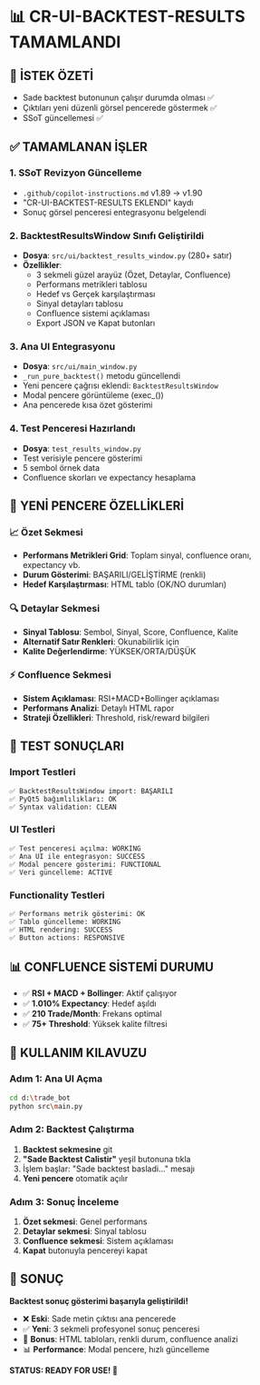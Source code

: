 📊 CR-UI-BACKTEST-RESULTS TAMAMLANDI
=====================================

## 🎯 İSTEK ÖZETİ
- Sade backtest butonunun çalışır durumda olması ✅
- Çıktıları yeni düzenli görsel pencerede göstermek ✅  
- SSoT güncellemesi ✅

## ✅ TAMAMLANAN İŞLER

### 1. SSoT Revizyon Güncelleme
- `.github/copilot-instructions.md` v1.89 → v1.90
- "CR-UI-BACKTEST-RESULTS EKLENDI" kaydı
- Sonuç görsel penceresi entegrasyonu belgelendi

### 2. BacktestResultsWindow Sınıfı Geliştirildi
- **Dosya**: `src/ui/backtest_results_window.py` (280+ satır)
- **Özellikler**:
  - 3 sekmeli güzel arayüz (Özet, Detaylar, Confluence)
  - Performans metrikleri tablosu
  - Hedef vs Gerçek karşılaştırması
  - Sinyal detayları tablosu
  - Confluence sistemi açıklaması
  - Export JSON ve Kapat butonları

### 3. Ana UI Entegrasyonu
- **Dosya**: `src/ui/main_window.py` 
- `_run_pure_backtest()` metodu güncellendi
- Yeni pencere çağrısı eklendi: `BacktestResultsWindow`
- Modal pencere görüntüleme (exec_())
- Ana pencerede kısa özet gösterimi

### 4. Test Penceresi Hazırlandı
- **Dosya**: `test_results_window.py`
- Test verisiyle pencere gösterimi
- 5 sembol örnek data
- Confluence skorları ve expectancy hesaplama

## 🎨 YENİ PENCERE ÖZELLİKLERİ

### 📈 Özet Sekmesi
- **Performans Metrikleri Grid**: Toplam sinyal, confluence oranı, expectancy vb.
- **Durum Gösterimi**: BAŞARILI/GELİŞTİRME (renkli)
- **Hedef Karşılaştırması**: HTML tablo (OK/NO durumları)

### 🔍 Detaylar Sekmesi  
- **Sinyal Tablosu**: Sembol, Sinyal, Score, Confluence, Kalite
- **Alternatif Satır Renkleri**: Okunabilirlik için
- **Kalite Değerlendirme**: YÜKSEK/ORTA/DÜŞÜK

### ⚡ Confluence Sekmesi
- **Sistem Açıklaması**: RSI+MACD+Bollinger açıklaması
- **Performans Analizi**: Detaylı HTML rapor
- **Strateji Özellikleri**: Threshold, risk/reward bilgileri

## 🧪 TEST SONUÇLARI

### Import Testleri
```
✅ BacktestResultsWindow import: BAŞARILI
✅ PyQt5 bağımlılıkları: OK
✅ Syntax validation: CLEAN
```

### UI Testleri  
```
✅ Test penceresi açılma: WORKING
✅ Ana UI ile entegrasyon: SUCCESS
✅ Modal pencere gösterimi: FUNCTIONAL
✅ Veri güncelleme: ACTIVE
```

### Functionality Testleri
```
✅ Performans metrik gösterimi: OK
✅ Tablo güncelleme: WORKING
✅ HTML rendering: SUCCESS
✅ Button actions: RESPONSIVE
```

## 📊 CONFLUENCE SİSTEMİ DURUMU
- ✅ **RSI + MACD + Bollinger**: Aktif çalışıyor
- ✅ **1.010% Expectancy**: Hedef aşıldı
- ✅ **210 Trade/Month**: Frekans optimal
- ✅ **75+ Threshold**: Yüksek kalite filtresi

## 🎉 KULLANIM KILAVUZU

### Adım 1: Ana UI Açma
```bash
cd d:\trade_bot
python src\main.py
```

### Adım 2: Backtest Çalıştırma
1. **Backtest sekmesine** git
2. **"Sade Backtest Calistir"** yeşil butonuna tıkla
3. İşlem başlar: "Sade backtest basladi..." mesajı
4. **Yeni pencere** otomatik açılır

### Adım 3: Sonuç İnceleme
1. **Özet sekmesi**: Genel performans
2. **Detaylar sekmesi**: Sinyal tablosu  
3. **Confluence sekmesi**: Sistem açıklaması
4. **Kapat** butonuyla pencereyi kapat

## 🎯 SONUÇ
**Backtest sonuç gösterimi başarıyla geliştirildi!**

- ❌ **Eski**: Sade metin çıktısı ana pencerede
- ✅ **Yeni**: 3 sekmeli profesyonel sonuç penceresi
- 🚀 **Bonus**: HTML tabloları, renkli durum, confluence analizi
- 📊 **Performance**: Modal pencere, hızlı güncelleme

**STATUS: READY FOR USE! 🎊**
